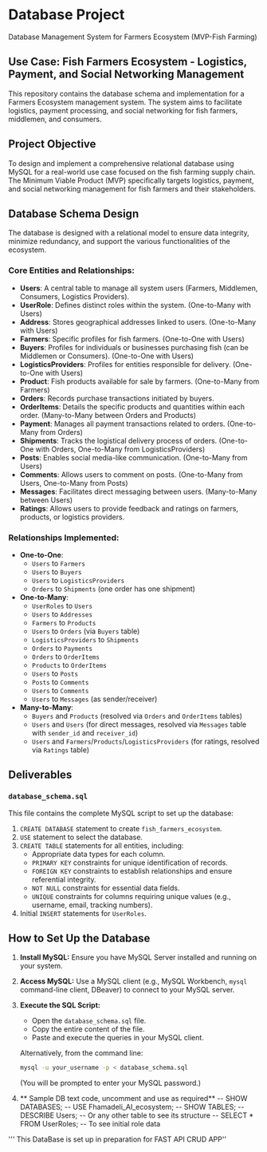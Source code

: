 # Database Project
Database Management System for Farmers Ecosystem (MVP-Fish Farming)

## Use Case: Fish Farmers Ecosystem - Logistics, Payment, and Social Networking Management

This repository contains the database schema and implementation for a Farmers Ecosystem management system. The system aims to facilitate logistics, payment processing, and social networking for fish farmers, middlemen, and consumers.

## Project Objective

To design and implement a comprehensive relational database using MySQL for a real-world use case focused on the fish farming supply chain. The Minimum Viable Product (MVP) specifically targets logistics, payment, and social networking management for fish farmers and their stakeholders.

## Database Schema Design

The database is designed with a relational model to ensure data integrity, minimize redundancy, and support the various functionalities of the ecosystem.

### Core Entities and Relationships:

*   **Users**: A central table to manage all system users (Farmers, Middlemen, Consumers, Logistics Providers).
*   **UserRole**: Defines distinct roles within the system. (One-to-Many with Users)
*   **Address**: Stores geographical addresses linked to users. (One-to-Many with Users)
*   **Farmers**: Specific profiles for fish farmers. (One-to-One with Users)
*   **Buyers**: Profiles for individuals or businesses purchasing fish (can be Middlemen or Consumers). (One-to-One with Users)
*   **LogisticsProviders**: Profiles for entities responsible for delivery. (One-to-One with Users)
*   **Product**: Fish products available for sale by farmers. (One-to-Many from Farmers)
*   **Orders**: Records purchase transactions initiated by buyers.
*   **OrderItems**: Details the specific products and quantities within each order. (Many-to-Many between Orders and Products)
*   **Payment**: Manages all payment transactions related to orders. (One-to-Many from Orders)
*   **Shipments**: Tracks the logistical delivery process of orders. (One-to-One with Orders, One-to-Many from LogisticsProviders)
*   **Posts**: Enables social media-like communication. (One-to-Many from Users)
*   **Comments**: Allows users to comment on posts. (One-to-Many from Users, One-to-Many from Posts)
*   **Messages**: Facilitates direct messaging between users. (Many-to-Many between Users)
*   **Ratings**: Allows users to provide feedback and ratings on farmers, products, or logistics providers.

### Relationships Implemented:

*   **One-to-One**:
    *   `Users` to `Farmers`
    *   `Users` to `Buyers`
    *   `Users` to `LogisticsProviders`
    *   `Orders` to `Shipments` (one order has one shipment)
*   **One-to-Many**:
    *   `UserRoles` to `Users`
    *   `Users` to `Addresses`
    *   `Farmers` to `Products`
    *   `Users` to `Orders` (via `Buyers` table)
    *   `LogisticsProviders` to `Shipments`
    *   `Orders` to `Payments`
    *   `Orders` to `OrderItems`
    *   `Products` to `OrderItems`
    *   `Users` to `Posts`
    *   `Posts` to `Comments`
    *   `Users` to `Comments`
    *   `Users` to `Messages` (as sender/receiver)
*   **Many-to-Many**:
    *   `Buyers` and `Products` (resolved via `Orders` and `OrderItems` tables)
    *   `Users` and `Users` (for direct messages, resolved via `Messages` table with `sender_id` and `receiver_id`)
    *   `Users` and `Farmers`/`Products`/`LogisticsProviders` (for ratings, resolved via `Ratings` table)

## Deliverables

### `database_schema.sql`

This file contains the complete MySQL script to set up the database:
1.  `CREATE DATABASE` statement to create `fish_farmers_ecosystem`.
2.  `USE` statement to select the database.
3.  `CREATE TABLE` statements for all entities, including:
    *   Appropriate data types for each column.
    *   `PRIMARY KEY` constraints for unique identification of records.
    *   `FOREIGN KEY` constraints to establish relationships and ensure referential integrity.
    *   `NOT NULL` constraints for essential data fields.
    *   `UNIQUE` constraints for columns requiring unique values (e.g., username, email, tracking numbers).
4.  Initial `INSERT` statements for `UserRoles`.

## How to Set Up the Database

1.  **Install MySQL:** Ensure you have MySQL Server installed and running on your system.
2.  **Access MySQL:** Use a MySQL client (e.g., MySQL Workbench, `mysql` command-line client, DBeaver) to connect to your MySQL server.
3.  **Execute the SQL Script:**
    *   Open the `database_schema.sql` file.
    *   Copy the entire content of the file.
    *   Paste and execute the queries in your MySQL client.

    Alternatively, from the command line:
    ```bash
    mysql -u your_username -p < database_schema.sql
    ```
    (You will be prompted to enter your MySQL password.)

4. ** Sample DB text code, uncomment and use as required**
   --  SHOW DATABASES;
    -- USE Fhamadeli_AI_ecosystem;
    -- SHOW TABLES;
    -- DESCRIBE Users; -- Or any other table to see its structure
    -- SELECT * FROM UserRoles; -- To see initial role data

''' This DataBase is set up in preparation for FAST API CRUD APP''
